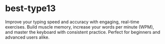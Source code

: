 # best-type13
Improve your typing speed and accuracy with engaging, real-time exercises. Build muscle memory, increase your words per minute (WPM), and master the keyboard with consistent practice. Perfect for beginners and advanced users alike.

